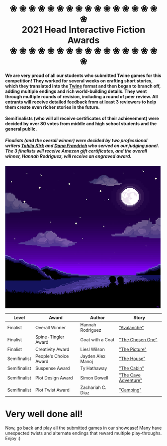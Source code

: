 <h1 align="center">❀ ❀ ❀ ❀ ❀ ❀ ❀ ❀ ❀ ❀ ❀ ❀ ❀ ❀ ❀ ❀ ❀<br>
2021 Head Interactive Fiction Awards<br>
❀ ❀ ❀ ❀ ❀ ❀ ❀ ❀ ❀ ❀ ❀ ❀ ❀ ❀ ❀ ❀ ❀<br>
</h1>

#### We are very proud of all our students who submitted Twine games for this competition! They worked for several weeks on crafting short stories, which they translated into the [Twine](http://twinery.org/) format and then began to branch off, adding multiple endings and rich world-building details. They went through multiple rounds of revision, including a round of peer review. All entrants will receive detailed feedback from at least 3 reviewers to help them create even richer stories in the future.

#### Semifinalists (who will all receive certificates of their achievement) were decided by over 80 votes from middle and high school students and the general public.

##### Finalists (and the overall winner) were decided by two professional writers [Tahlia Kirk](https://www.amazon.com/Tahlia-Kirk/e/B081B7ZFMQ%3Fref=dbs_a_mng_rwt_scns_share) and [Dana Fraedrich](https://www.amazon.com/Out-Shadows-Broken-Gears-Book-ebook/dp/B01JHY3A6A/) who served on our judging panel. The 3 finalists will receive Amazon gift certificates, and the overall winner, Hannah Rodriguez, will receive an engraved award.

<img src="media/fireworks.gif" max-width="500px">

| Level | Award | Author | Story |
| ---   | ---   | ---   | ---   |
| Finalist| Overall Winner| Hannah Rodriguez | ["Avalanche"](stories/02.md)|
| Finalist| Spine-Tingler Award|Goat with a Coat | ["The Chosen One"](stories/01.md)|
|Finalist| Creativity Award| Liesl Wilson| ["The Picture"](stories/05.md)|
|Semifinalist| People's Choice Award| Jayden Alex Manoj| ["The House"](stories/10.md)|
|Semifinalist| Suspense Award| Ty Hathaway | ["The Cabin"](stories/11.md)|
|Semifinalist| Plot Design Award |Simon Dowell | ["The Cave Adventure"](stories/07.md)|
|Semifinalist| Plot Twist Award |Zachariah C. Diaz | ["Camping"](stories/09.md)|

# Very well done all!
Now, go back and play all the submitted games in our showcase! Many have unexpected twists and alternate endings that reward multiple play-throughs. Enjoy :)




